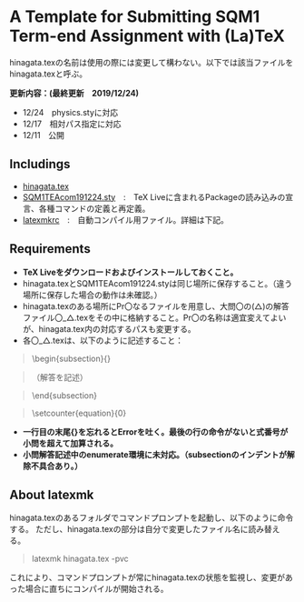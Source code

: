 A Template for Submitting SQM1 Term-end Assignment with (La)TeX
==

hinagata.texの名前は使用の際には変更して構わない。以下では該当ファイルをhinagata.texと呼ぶ。

**更新内容：(最終更新　2019/12/24)**
- 12/24　physics.styに対応
- 12/17　相対パス指定に対応
- 12/11　公開

## Includings
- [hinagata.tex](hinagata.tex)
- [SQM1TEAcom191224.sty](SQM1TEAcom191224.sty)　:　TeX Liveに含まれるPackageの読み込みの宣言、各種コマンドの定義と再定義。
- [latexmkrc](latexmkrc)　:　自動コンパイル用ファイル。詳細は下記。

## Requirements
- **TeX Liveをダウンロードおよびインストールしておくこと。**
- hinagata.texとSQM1TEAcom191224.styは同じ場所に保存すること。（違う場所に保存した場合の動作は未確認。）
- hinagata.texのある場所にPr〇なるファイルを用意し、大問〇の(△)の解答ファイル〇_△.texをその中に格納すること。Pr〇の名称は適宜変えてよいが、hinagata.tex内の対応するパスも変更する。
- 各〇_△.texは、以下のように記述すること：

> \begin{subsection}{}

> （解答を記述）

> \end{subsection}

> \setcounter{equation}{0}

- **一行目の末尾{}を忘れるとErrorを吐く。最後の行の命令がないと式番号が小問を超えて加算される。**
- **小問解答記述中のenumerate環境に未対応。（subsectionのインデントが解除不具合あり。）**

## About **latexmk**
hinagata.texのあるフォルダでコマンドプロンプトを起動し、以下のように命令する。 ただし、hinagata.texの部分は自分で変更したファイル名に読み替える。

> latexmk hinagata.tex -pvc

これにより、コマンドプロンプトが常にhinagata.texの状態を監視し、変更があった場合に直ちにコンパイルが開始される。
